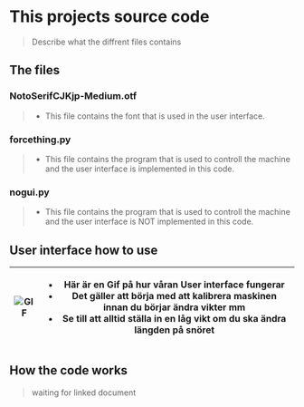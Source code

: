 # This projects source code  
> Describe what the diffrent files contains


## The files
### NotoSerifCJKjp-Medium.otf
> - This file contains the font that is used in the user interface.

### forcething.py
> - This file contains the program that is used to controll the machine and the user interface is implemented in this code.

### nogui.py
> - This file contains the program that is used to controll the machine and the user interface is NOT implemented in this code.


## User interface how to use
| ![GIF](https://raw.githubusercontent.com/HugoPersson01/Project-Course-2-KTH-Digital-Training-Equipment/main/pictures/test2.gif) | <ul><li> Här är en Gif på hur våran User interface fungerar      </li><li> Det gäller att börja med att kalibrera maskinen innan du börjar ändra vikter mm </li><li> Se till att alltid ställa in en låg vikt om du ska ändra längden på snöret </li> </ul> |
|---|---|

## How the code works
> waiting for linked document
